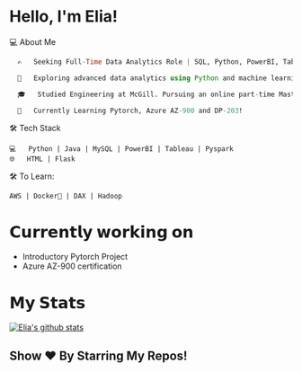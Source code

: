 # Hello, I'm Elia!

  💻 About Me
```julia
  ✍️   Seeking Full-Time Data Analytics Role | SQL, Python, PowerBI, Tableau

  🤔   Exploring advanced data analytics using Python and machine learning algorithms to develop innovative solutions.

  🎓   Studied Engineering at McGill. Pursuing an online part-time Master of Analytics at Georgia Tech in the fall!

  🌱   Currently Learning Pytorch, Azure AZ-900 and DP-203!
```

🛠 Tech Stack

    💻   Python | Java | MySQL | PowerBI | Tableau | Pyspark
    🌐   HTML | Flask 

🛠 To Learn:

    AWS | Docker🐳 | DAX | Hadoop
    
# 𝗖𝘂𝗿𝗿𝗲𝗻𝘁𝗹𝘆 𝘄𝗼𝗿𝗸𝗶𝗻𝗴 𝗼𝗻

- Introductory Pytorch Project
- Azure AZ-900 certification

# 𝗠𝘆 𝗦𝘁𝗮𝘁𝘀

[![Elia's github stats](https://github-readme-stats.vercel.app/api?username=eliaabumanneh&show_icons=true&theme=merko&hide=["contribs","issues"])](https://github.com/eliaabumanneh)

## Show ❤️ By Starring My Repos!









